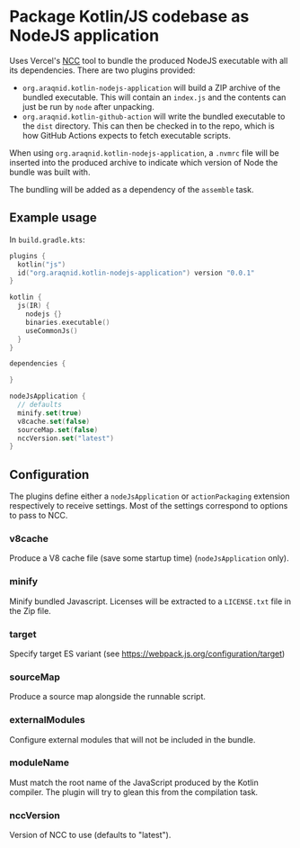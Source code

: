# Package Kotlin/JS codebase as NodeJS application

Uses Vercel's [NCC](https://github.com/vercel/ncc) tool to bundle the produced NodeJS
executable with all its dependencies. There are two plugins provided:

- `org.araqnid.kotlin-nodejs-application` will build a ZIP archive of the bundled
  executable. This will contain an `index.js` and the contents can just be run by `node`
  after unpacking.
- `org.araqnid.kotlin-github-action` will write the bundled executable to the `dist`
  directory. This can then be checked in to the repo, which is how GitHub Actions expects
  to fetch executable scripts.

When using `org.araqnid.kotlin-nodejs-application`, a `.nvmrc` file will be inserted into the produced archive to
indicate which version of Node the bundle was built with.

The bundling will be added as a dependency of the `assemble` task.

## Example usage

In `build.gradle.kts`:

```kotlin
plugins {
  kotlin("js")
  id("org.araqnid.kotlin-nodejs-application") version "0.0.1"
}

kotlin {
  js(IR) {
    nodejs {}
    binaries.executable()
    useCommonJs()
  }
}

dependencies {

}

nodeJsApplication {
  // defaults
  minify.set(true)
  v8cache.set(false)
  sourceMap.set(false)
  nccVersion.set("latest")
}
```

## Configuration

The plugins define either a `nodeJsApplication` or `actionPackaging` extension respectively to receive settings. Most of
the settings correspond to options to pass to NCC.

### v8cache

Produce a V8 cache file (save some startup time) (`nodeJsApplication` only).

### minify

Minify bundled Javascript. Licenses will be extracted to a `LICENSE.txt` file in the Zip file.

### target

Specify target ES variant (see https://webpack.js.org/configuration/target)

### sourceMap

Produce a source map alongside the runnable script.

### externalModules

Configure external modules that will not be included in the bundle.

### moduleName

Must match the root name of the JavaScript produced by the Kotlin compiler. The plugin will try to glean this from
the compilation task.

### nccVersion

Version of NCC to use (defaults to "latest").
